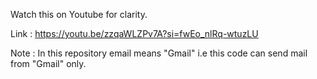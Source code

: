 Watch this on Youtube for clarity.

Link : https://youtu.be/zzqaWLZPv7A?si=fwEo_nlRq-wtuzLU

Note : In this repository email means "Gmail" i.e this code can send mail from "Gmail" only.
